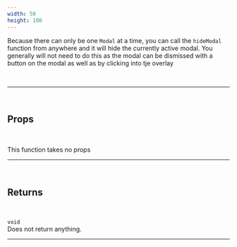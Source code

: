 ```yaml
---
width: 50
height: 100
---
```


Because there can only be one `Modal` at a time, you can call the `hideModal` function from anywhere and it will hide the currently active modal. You generally will not need to do this as the modal can be dismissed with a button on the modal as well as by clicking into tje overlay

<br>

---

<br>

## Props

<br>

This function takes no props

---

<br>

## Returns

<br>

`void`<br>
Does not return anything.

---
